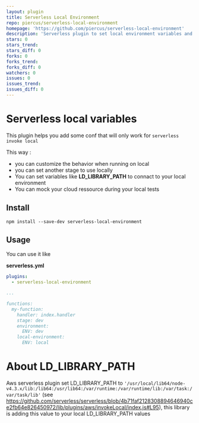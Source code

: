 ```yaml
---
layout: plugin
title: Serverless Local Environment
repo: piercus/serverless-local-environment
homepage: 'https://github.com/piercus/serverless-local-environment'
description: 'Serverless plugin to set local environment variables and remote environment variable to different values'
stars: 0
stars_trend: 
stars_diff: 0
forks: 0
forks_trend: 
forks_diff: 0
watchers: 0
issues: 0
issues_trend: 
issues_diff: 0
---
```



# Serverless local variables


This plugin helps you add some conf that will only work for `serverless invoke local`

This way : 
* you can customize the behavior when running on local
* you can set another stage to use locally
* You can set variables like **LD_LIBRARY_PATH** to connact to your local environment
* You can mock your cloud ressource during your local tests


## Install

```
npm install --save-dev serverless-local-environment
```

## Usage


You can use it like 

**serverless.yml**
```yml
plugins:
  - serverless-local-environment

...

functions:
  my-function:
    handler: index.handler
    stage: dev
    environment:
      ENV: dev
    local-environment:
      ENV: local
```


# About LD_LIBRARY_PATH

Aws serverless plugin set LD_LIBRARY_PATH to `'/usr/local/lib64/node-v4.3.x/lib:/lib64:/usr/lib64:/var/runtime:/var/runtime/lib:/var/task:/var/task/lib'` (see https://github.com/serverless/serverless/blob/4b71faf2128308894646940ce2fb64e826450972/lib/plugins/aws/invokeLocal/index.js#L95), this library is adding this value to your local LD_LIBRARY_PATH values
